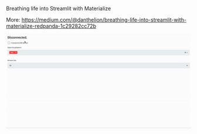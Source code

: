 Breathing life into Streamlit with Materialize

More: https://medium.com/@danthelion/breathing-life-into-streamlit-with-materialize-redpanda-1c29282cc72b

![Demo](./assets/demo.gif)
